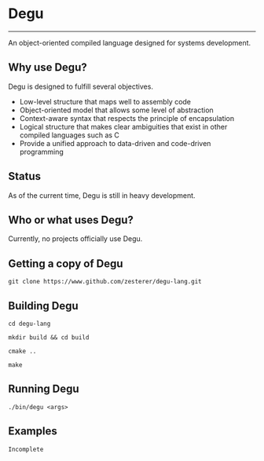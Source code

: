 # Degu
------

An object-oriented compiled language designed for systems development.

## Why use Degu?

Degu is designed to fulfill several objectives.

* Low-level structure that maps well to assembly code
* Object-oriented model that allows some level of abstraction
* Context-aware syntax that respects the principle of encapsulation
* Logical structure that makes clear ambiguities that exist in other compiled languages such as C
* Provide a unified approach to data-driven and code-driven programming

## Status

As of the current time, Degu is still in heavy development.

## Who or what uses Degu?

Currently, no projects officially use Degu.

## Getting a copy of Degu

`git clone https://www.github.com/zesterer/degu-lang.git`

## Building Degu

`cd degu-lang`

`mkdir build && cd build`

`cmake ..`

`make`

## Running Degu

`./bin/degu <args>`

## Examples

`Incomplete`
